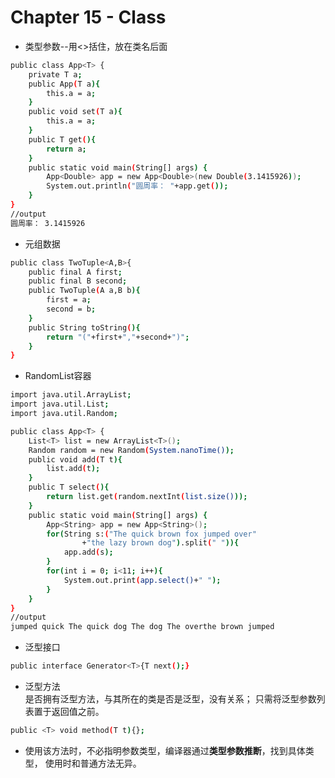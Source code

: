 # Chapter 15 - Class
* 类型参数--用<>括住，放在类名后面
```sh 
public class App<T> {
	private T a;
	public App(T a){
		this.a = a;
	}
	public void set(T a){
		this.a = a;
	}
	public T get(){
		return a;
	}
	public static void main(String[] args) {
		App<Double> app = new App<Double>(new Double(3.1415926));
		System.out.println("圆周率： "+app.get());
	}
}
//output
圆周率： 3.1415926
```
* 元组数据  
```sh 
public class TwoTuple<A,B>{
	public final A first;
	public final B second;
	public TwoTuple(A a,B b){
		first = a;
		second = b;
	}
	public String toString(){
		return "("+first+","+second+")";
	}
}
```
* RandomList容器  
```sh 
import java.util.ArrayList;
import java.util.List;
import java.util.Random;

public class App<T> {
	List<T> list = new ArrayList<T>();
	Random random = new Random(System.nanoTime());
	public void add(T t){
		list.add(t);
	}
	public T select(){
		return list.get(random.nextInt(list.size()));
	}
	public static void main(String[] args) {
		App<String> app = new App<String>();
		for(String s:("The quick brown fox jumped over"
				+"the lazy brown dog").split(" ")){
			app.add(s);
		}
		for(int i = 0; i<11; i++){
			System.out.print(app.select()+" ");
		}
	}
}
//output  
jumped quick The quick dog The dog The overthe brown jumped 
```
* 泛型接口 
```sh 
public interface Generator<T>{T next();}
```
* 泛型方法  
是否拥有泛型方法，与其所在的类是否是泛型，没有关系；
只需将泛型参数列表置于返回值之前。
```sh 
public <T> void method(T t){};
```
* 使用该方法时，不必指明参数类型，编译器通过**类型参数推断**，找到具体类型，
使用时和普通方法无异。  

